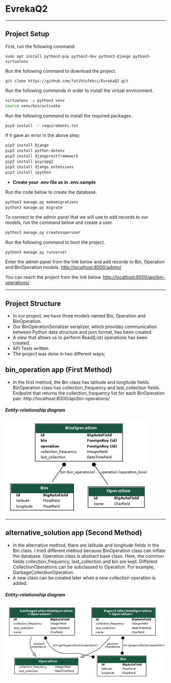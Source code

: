 # EvrekaQ2
------------------------------
## Project Setup

First, run the following command.
```
sudo apt install python3-pip python3-dev python3-django python3-virtualenv
```

Run the following command to download the project.

```
git clone https://github.com/fatihtufekci/EvrekaQ2.git
```

Run the following commands in order to install the virtual environment.
```sh
virtualenv -p python3 venv
source venv/bin/activate
```

Run the following command to install the required packages.

```sh
pip3 install -r requirements.txt 
```

If it gave an error in the above step;
```sh
pip3 install Django
pip3 install python-dotenv
pip3 install djangorestframework
pip3 install psycopg2
pip3 install django_extensions
pip3 install ipython
```

- **Create your .env file as in .env.sample**

Run the code below to create the database.

```sh
python3 manage.py makemigrations
python3 manage.py migrate
```

To connect to the admin panel that we will use to add records to our models, run the command below and create a user.

```sh
python3 manage.py createsuperuser
```

Run the following command to boot the project.
```
python3 manage.py runserver
```

Enter the admin panel from the link below and add records to Bin, Operation and BinOperation models.
[http://localhost:8000/admin/](http://localhost:8000/admin/)


You can reach the project from the link below.
[http://localhost:8000/api/bin-operations/](http://localhost:8000/api/bin-operations/)

---------------------------------------

## Project Structure
- In our project, we have three models named Bin, Operation and BinOperation.
- Our BinOperationSerializer serializer, which provides communication between Python data structure and json format, has been created.
- A view that allows us to perform Read(List) operations has been created.
- API Tests written.
- The project was done in two different ways;

## bin_operation app (First Method)
- In the first method, the Bin class has latitude and longitude fields. BinOperation class has collection_frequency and last_collection fields. Endpoint that returns the collection_frequency list for each BinOperation pair: http://localhost:8000/api/bin-operations/

##### Entity-relationship  diagram

![Entity-relationship  diagram](https://github.com/fatihtufekci/EvrekaQ2/blob/main/bin_operation.png)

-----------------------------

## alternative_solution app (Second Method)
- In the alternative method, there are latitude and longitude fields in the Bin class. I tried different method because BinOperation class can inflate the database. Operation class is abstract base class. Here, the common fields collection_frequency, last_collection and bin are kept. Different CollectionOperations can be subclassed to Operation. For example, GarbageCollectionOperation.
- A new class can be created later when a new collection operation is added.

##### Entity-relationship  diagram

![Entity-relationship  diagram](https://github.com/fatihtufekci/EvrekaQ2/blob/main/alternative_solution.png)

